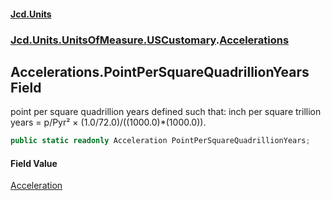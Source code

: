#### [Jcd.Units](index 'index')
### [Jcd.Units.UnitsOfMeasure.USCustomary](Jcd.Units.UnitsOfMeasure.USCustomary 'Jcd.Units.UnitsOfMeasure.USCustomary').[Accelerations](Accelerations 'Jcd.Units.UnitsOfMeasure.USCustomary.Accelerations')

## Accelerations.PointPerSquareQuadrillionYears Field

point per square quadrillion years defined such that: inch per square trillion years = p/Pyr² ×
(1.0/72.0)/((1000.0)*(1000.0)).

```csharp
public static readonly Acceleration PointPerSquareQuadrillionYears;
```

#### Field Value
[Acceleration](Acceleration 'Jcd.Units.UnitTypes.Acceleration')